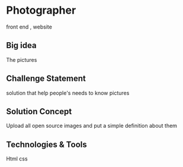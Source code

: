 # Photographer
front end , website 


## Big idea

The pictures


## Challenge Statement 

 solution that help people's needs to know  pictures
 
## Solution Concept 
 
 Upload all open source images and put a simple definition about them
 
 
 ## Technologies & Tools
Html 
css
